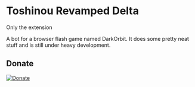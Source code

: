 Toshinou Revamped Delta
==========
Only the extension

A bot for a browser flash game named DarkOrbit.
It does some pretty neat stuff and is still under heavy development.

Donate
----------
[![Donate](https://www.paypalobjects.com/en_US/i/btn/btn_donate_LG.gif)](https://paypal.me/dm94dani)<br/>